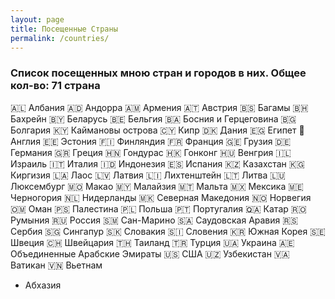 ```yaml
---
layout: page
title: Посещенные Страны
permalink: /countries/
---
```


### Список посещенных мною стран и городов в них. Общее кол-во: 71 страна 

🇦🇱 Албания 🇦🇩 Андорра 🇦🇲 Армения 🇦🇹 Австрия 🇧🇸 Багамы 🇧🇭 Бахрейн 
🇧🇾 Беларусь 🇧🇪 Бельгия 🇧🇦 Босния и Герцеговина 🇧🇬 Болгария
🇰🇾 Каймановы острова 🇨🇾 Кипр 🇩🇰 Дания 🇪🇬 Египет 🏴󠁧󠁢󠁥󠁮󠁧󠁿 Англия 🇪🇪 Эстония 
🇫🇮 Финляндия 🇫🇷 Франция 🇬🇪 Грузия 🇩🇪 Германия 🇬🇷 Греция 🇭🇳 Гондурас 
🇭🇰 Гонконг 🇭🇺 Венгрия 🇮🇱 Израиль 🇮🇹 Италия 🇮🇩 Индонезия 🇪🇸 Испания 
🇰🇿 Казахстан 🇰🇬 Киргизия 🇱🇦 Лаос 🇱🇻 Латвия 🇱🇮 Лихтенштейн 🇱🇹 Литва 
🇱🇺 Люксембург 🇲🇴 Макао 🇲🇾 Малайзия 🇲🇹 Мальта 🇲🇽 Мексика 🇲🇪 Черногория 
🇳🇱 Нидерланды 🇲🇰 Северная Македония 🇳🇴 Норвегия 🇴🇲 Оман 🇵🇸 Палестина 🇵🇱 Польша 
🇵🇹 Португалия 🇶🇦 Катар 🇷🇴 Румыния 🇷🇺 Россия 🇸🇲 Сан-Марино 🇸🇦 Саудовская Аравия 
🇷🇸 Сербия 🇸🇬 Сингапур 🇸🇰 Словакия 🇸🇮 Словения 🇰🇷 Южная Корея 🇸🇪 Швеция 
🇨🇭 Швейцария 🇹🇭 Таиланд 🇹🇷 Турция 🇺🇦 Украина 🇦🇪 Объединенные Арабские Эмираты 
🇺🇸 США 🇺🇿 Узбекистан 🇻🇦 Ватикан 🇻🇳 Вьетнам 
+ Абхазия
